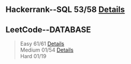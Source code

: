 
## Hackerrank--SQL 53/58 [Details](https://github.com/chongchong6/SQL/tree/master/HackerRank_SQL)
## LeetCode--DATABASE 
> Easy 61/61 [Details](https://github.com/chongchong6/SQL/tree/master/LeetCode/Easy)<br>
> Medium 01/54 [Details](https://github.com/chongchong6/SQL/tree/master/LeetCode/Medium)<br>
> Hard 01/19 
